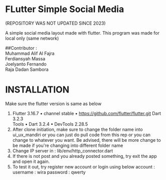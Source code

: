 # FLutter Simple Social Media
(REPOSITORY WAS NOT UPDATED SINCE 2023)

A simple social media layout made with flutter.
This program was made for local only (same network)

##Contributor :<br>
Muhammad Alif Al Fajra<br>
Ferdiansyah Massa<br>
Joelyanto Fernando<br>
Raja Dadan Sambora<br>

# INSTALLATION

Make sure the flutter version is same as below

1. Flutter 3.16.7 • channel stable • https://github.com/flutter/flutter.git Dart 3.2.3 <br> Tools • Dart 3.2.4 • DevTools 2.28.5 <br>
2. After clone initiation, make sure to change the folder name into ui_ux_mandiri or you can just do pull code from this rep or you can change to whatever you want. Be advised, there will be more change to be made if you're changing into different folder name <br>
3. Change IP server in : lib/env/http_connector.dart<br>
4. If there is not post and you already posted something, try exit the app and open it again.<br>
5. To test it out, try register new account or login using below account :
username : wira
password : qwerty
